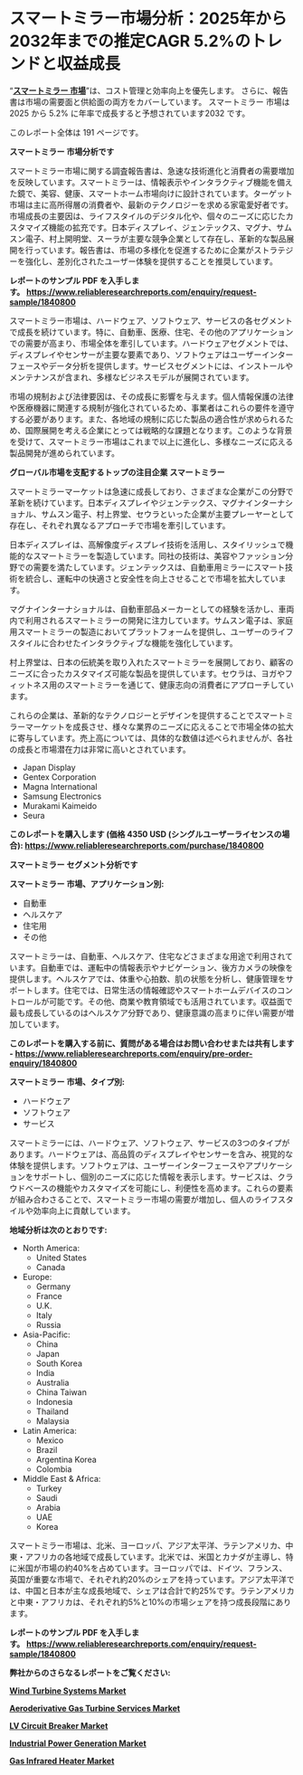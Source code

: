 <p><h1>スマートミラー市場分析：2025年から2032年までの推定CAGR 5.2%のトレンドと収益成長</h1></p><p>&ldquo;<strong><a href="https://www.reliableresearchreports.com/smart-mirror-r1840800?utm_campaign=107&utm_medium=9&utm_source=Github&utm_content=ia&utm_term=14022025&utm_id=smart-mirror">スマートミラー 市場</a></strong>&rdquo;は、コスト管理と効率向上を優先します。 さらに、報告書は市場の需要面と供給面の両方をカバーしています。 スマートミラー 市場は 2025 から 5.2% に年率で成長すると予想されています2032 です。</p>
<p>このレポート全体は 191 ページです。</p>
<p><strong>スマートミラー 市場分析です</strong></p>
<p><p>スマートミラー市場に関する調査報告書は、急速な技術進化と消費者の需要増加を反映しています。スマートミラーは、情報表示やインタラクティブ機能を備えた鏡で、美容、健康、スマートホーム市場向けに設計されています。ターゲット市場は主に高所得層の消費者や、最新のテクノロジーを求める家電愛好者です。市場成長の主要因は、ライフスタイルのデジタル化や、個々のニーズに応じたカスタマイズ機能の拡充です。日本ディスプレイ、ジェンテックス、マグナ、サムスン電子、村上開明堂、スーラが主要な競争企業として存在し、革新的な製品展開を行っています。報告書は、市場の多様化を促進するために企業がストラテジーを強化し、差別化されたユーザー体験を提供することを推奨しています。</p></p>
<p><strong>レポートのサンプル PDF を入手します。&nbsp;<a href="https://www.reliableresearchreports.com/enquiry/request-sample/1840800?utm_campaign=107&utm_medium=9&utm_source=Github&utm_content=ia&utm_term=14022025&utm_id=smart-mirror">https://www.reliableresearchreports.com/enquiry/request-sample/1840800</a></strong></p>
<p><p>スマートミラー市場は、ハードウェア、ソフトウェア、サービスの各セグメントで成長を続けています。特に、自動車、医療、住宅、その他のアプリケーションでの需要が高まり、市場全体を牽引しています。ハードウェアセグメントでは、ディスプレイやセンサーが主要な要素であり、ソフトウェアはユーザーインターフェースやデータ分析を提供します。サービスセグメントには、インストールやメンテナンスが含まれ、多様なビジネスモデルが展開されています。</p><p>市場の規制および法律要因は、その成長に影響を与えます。個人情報保護の法律や医療機器に関連する規制が強化されているため、事業者はこれらの要件を遵守する必要があります。また、各地域の規制に応じた製品の適合性が求められるため、国際展開を考える企業にとっては戦略的な課題となります。このような背景を受けて、スマートミラー市場はこれまで以上に進化し、多様なニーズに応える製品開発が進められています。</p></p>
<p><strong>グローバル市場を支配するトップの注目企業 スマートミラー</strong></p>
<p><p>スマートミラーマーケットは急速に成長しており、さまざまな企業がこの分野で革新を続けています。日本ディスプレイやジェンテックス、マグナインターナショナル、サムスン電子、村上界堂、セウラといった企業が主要プレーヤーとして存在し、それぞれ異なるアプローチで市場を牽引しています。</p><p>日本ディスプレイは、高解像度ディスプレイ技術を活用し、スタイリッシュで機能的なスマートミラーを製造しています。同社の技術は、美容やファッション分野での需要を満たしています。ジェンテックスは、自動車用ミラーにスマート技術を統合し、運転中の快適さと安全性を向上させることで市場を拡大しています。</p><p>マグナインターナショナルは、自動車部品メーカーとしての経験を活かし、車両内で利用されるスマートミラーの開発に注力しています。サムスン電子は、家庭用スマートミラーの製造においてプラットフォームを提供し、ユーザーのライフスタイルに合わせたインタラクティブな機能を強化しています。</p><p>村上界堂は、日本の伝統美を取り入れたスマートミラーを展開しており、顧客のニーズに合ったカスタマイズ可能な製品を提供しています。セウラは、ヨガやフィットネス用のスマートミラーを通じて、健康志向の消費者にアプローチしています。</p><p>これらの企業は、革新的なテクノロジーとデザインを提供することでスマートミラーマーケットを成長させ、様々な業界のニーズに応えることで市場全体の拡大に寄与しています。売上高については、具体的な数値は述べられませんが、各社の成長と市場潜在力は非常に高いとされています。</p></p>
<p><ul><li>Japan Display</li><li>Gentex Corporation</li><li>Magna International</li><li>Samsung Electronics</li><li>Murakami Kaimeido</li><li>Seura</li></ul></p>
<p><strong>このレポートを購入します (価格 4350 USD (シングルユーザーライセンスの場合):&nbsp;<a href="https://www.reliableresearchreports.com/purchase/1840800?utm_campaign=107&utm_medium=9&utm_source=Github&utm_content=ia&utm_term=14022025&utm_id=smart-mirror">https://www.reliableresearchreports.com/purchase/1840800</a></strong></p>
<p><strong>スマートミラー セグメント分析です</strong></p>
<p><strong>スマートミラー 市場、アプリケーション別:</strong></p>
<p><ul><li>自動車</li><li>ヘルスケア</li><li>住宅用</li><li>その他</li></ul></p>
<p><p>スマートミラーは、自動車、ヘルスケア、住宅などさまざまな用途で利用されています。自動車では、運転中の情報表示やナビゲーション、後方カメラの映像を提供します。ヘルスケアでは、体重や心拍数、肌の状態を分析し、健康管理をサポートします。住宅では、日常生活の情報確認やスマートホームデバイスのコントロールが可能です。その他、商業や教育領域でも活用されています。収益面で最も成長しているのはヘルスケア分野であり、健康意識の高まりに伴い需要が増加しています。</p></p>
<p><strong>このレポートを購入する前に、質問がある場合はお問い合わせまたは共有します - <a href="https://www.reliableresearchreports.com/enquiry/pre-order-enquiry/1840800?utm_campaign=107&utm_medium=9&utm_source=Github&utm_content=ia&utm_term=14022025&utm_id=smart-mirror">https://www.reliableresearchreports.com/enquiry/pre-order-enquiry/1840800</a></strong></p>
<p><strong>スマートミラー 市場、タイプ別:</strong></p>
<p><ul><li>ハードウェア</li><li>ソフトウェア</li><li>サービス</li></ul></p>
<p><p>スマートミラーには、ハードウェア、ソフトウェア、サービスの3つのタイプがあります。ハードウェアは、高品質のディスプレイやセンサーを含み、視覚的な体験を提供します。ソフトウェアは、ユーザーインターフェースやアプリケーションをサポートし、個別のニーズに応じた情報を表示します。サービスは、クラウドベースの機能やカスタマイズを可能にし、利便性を高めます。これらの要素が組み合わさることで、スマートミラー市場の需要が増加し、個人のライフスタイルや効率向上に貢献しています。</p></p>
<p><strong>地域分析は次のとおりです:</strong></p>
<p><ul>
    <li>
        North America:
        <ul>
            <li>United States</li>
            <li>Canada</li>
        </ul>
    </li>
    <li>
        Europe:
        <ul>
            <li>Germany</li>
            <li>France</li>
            <li>U.K.</li>
            <li>Italy</li>
            <li>Russia</li>
        </ul>
    </li>
    <li>
        Asia-Pacific:
        <ul>
            <li>China</li>
            <li>Japan</li>
            <li>South Korea</li>
            <li>India</li>
            <li>Australia</li>
            <li>China Taiwan</li>
            <li>Indonesia</li>
            <li>Thailand</li>
            <li>Malaysia</li>
        </ul>
    </li>
    <li>
        Latin America:
        <ul>
            <li>Mexico</li>
            <li>Brazil</li>
            <li>Argentina Korea</li>
            <li>Colombia</li>
        </ul>
    </li>
    <li>
        Middle East & Africa:
        <ul>
            <li>Turkey</li>
            <li>Saudi</li>
            <li>Arabia</li>
            <li>UAE</li>
            <li>Korea</li>
        </ul>
    </li>
    </ul></p>
<p><p>スマートミラー市場は、北米、ヨーロッパ、アジア太平洋、ラテンアメリカ、中東・アフリカの各地域で成長しています。北米では、米国とカナダが主導し、特に米国が市場の約40%を占めています。ヨーロッパでは、ドイツ、フランス、英国が重要な市場で、それぞれ約20%のシェアを持っています。アジア太平洋では、中国と日本が主な成長地域で、シェアは合計で約25%です。ラテンアメリカと中東・アフリカは、それぞれ約5%と10%の市場シェアを持つ成長段階にあります。</p></p>
<p><strong>レポートのサンプル PDF を入手します。&nbsp;<a href="https://www.reliableresearchreports.com/enquiry/request-sample/1840800?utm_campaign=107&utm_medium=9&utm_source=Github&utm_content=ia&utm_term=14022025&utm_id=smart-mirror">https://www.reliableresearchreports.com/enquiry/request-sample/1840800</a></strong></p>
<p><strong></strong></p>
<p><strong></strong></p>
<p><strong></strong></p>
<p><strong></strong></p>
<p><strong>弊社からのさらなるレポートをご覧ください:</strong></p>
<p><strong><p><a href="https://github.com/agdonthisa/Market-Research-Report-List-1/blob/main/wind-turbine-systems-market.md?utm_campaign=107&utm_medium=9&utm_source=Github&utm_content=ia&utm_term=14022025&utm_id=smart-mirror">Wind Turbine Systems Market</a></p><p><a href="https://github.com/ternainglin/Market-Research-Report-List-1/blob/main/aeroderivative-gas-turbine-services-market.md?utm_campaign=107&utm_medium=9&utm_source=Github&utm_content=ia&utm_term=14022025&utm_id=smart-mirror">Aeroderivative Gas Turbine Services Market</a></p><p><a href="https://github.com/lalolatiot/Market-Research-Report-List-1/blob/main/lv-circuit-breaker-market.md?utm_campaign=107&utm_medium=9&utm_source=Github&utm_content=ia&utm_term=14022025&utm_id=smart-mirror">LV Circuit Breaker Market</a></p><p><a href="https://github.com/penglatilles/Market-Research-Report-List-1/blob/main/industrial-power-generation-market.md?utm_campaign=107&utm_medium=9&utm_source=Github&utm_content=ia&utm_term=14022025&utm_id=smart-mirror">Industrial Power Generation Market</a></p><p><a href="https://github.com/saaindosya/Market-Research-Report-List-1/blob/main/gas-infrared-heater-market.md?utm_campaign=107&utm_medium=9&utm_source=Github&utm_content=ia&utm_term=14022025&utm_id=smart-mirror">Gas Infrared Heater Market</a></p></strong></p>